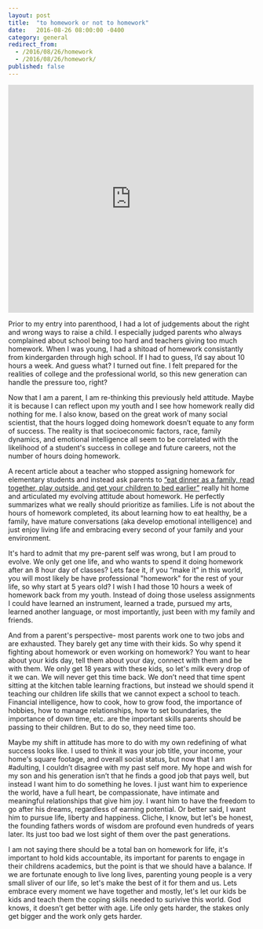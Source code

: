 ```yaml
---
layout: post
title:  "to homework or not to homework"
date:   2016-08-26 08:00:00 -0400
category: general
redirect_from:
  - /2016/08/26/homework
  - /2016/08/26/homework/
published: false
---
```


<iframe src="https://www.facebook.com/plugins/post.php?href=https%3A%2F%2Fwww.facebook.com%2Fphoto.php%3Ffbid%3D10208920380439663%26set%3Da.2192657828875.118537.1620033655%26type%3D3&width=500" width="500" height="464" style="border:none;overflow:hidden" scrolling="no" frameborder="0" allowTransparency="true"></iframe>

Prior to my entry into parenthood, I had a lot of judgements about the right and wrong ways to raise a child. I especially judged parents who always complained about school being too hard and teachers giving too much homework. When I was young, I had a shitoad of homework consistantly from kindergarden through high school. If I had to guess, I’d say about 10 hours a week. And guess what? I turned out fine. I felt prepared for the realities of college and the professional world, so this new generation can handle the pressure too, right?

Now that I am a parent, I am re-thinking this previously held attitude. Maybe it is because I can reflect upon my youth and I see how homework really did nothing for me. I also know, based on the great work of many social scientist, that the hours logged doing homework doesn’t equate to any form of success. The reality is that socioeconomic factors, race, family dynamics, and emotional intelligence all seem to be correlated with the likelihood of a student's success in college and future careers, not the number of hours doing homework.

A recent article about a teacher who stopped assigning homework for elementary students and instead ask parents to [“eat dinner as a family, read together, play outside, and get your children to bed earlier”](http://www.npr.org/sections/thetwo-way/2016/08/24/491227557/down-with-homework-teachers-viral-note-tells-of-growing-attitude) really hit home and articulated my evolving attitude about homework. He perfectly summarizes what we really should prioritize as families. Life is not about the hours of homework completed, its about learning how to eat healthy, be a family, have mature conversations (aka develop emotional intelligence) and just enjoy living life and embracing every second of your family and your environment.

It's hard to admit that my pre-parent self was wrong, but I am proud to evolve. We only get one life, and who wants to spend it doing homework after an 8 hour day of classes? Lets face it, if you “make it” in this world, you will most likely be have professional "homework" for the rest of your life, so why start at 5 years old? I wish I had those 10 hours a week of homework back from my youth. Instead of doing those useless assignments I could have learned an instrument, learned a trade, pursued my arts, learned another language, or most importantly, just been with my family and friends.

And from a parent's perspective- most parents work one to two jobs and are exhausted. They barely get any time with their kids. So why spend it fighting about homework or even working on homework? You want to hear about your kids day, tell them about your day, connect with them and be with them. We only get 18 years with these kids, so let's milk every drop of it we can. We will never get this time back. We don’t need that time spent sitting at the kitchen table learning fractions, but instead we should spend it teaching our children life skills that we cannot expect a school to teach. Financial intelligence, how to cook, how to grow food, the importance of hobbies, how to manage relationships, how to set boundaries, the importance of down time, etc. are the important skills parents should be passing to their children. But to do so, they need time too.

Maybe my shift in attitude has more to do with my own redefining of what success looks like. I used to think it was your job title, your income, your home's square footage, and overall social status, but now that I am #adulting, I couldn’t disagree with my past self more. My hope and wish for my son and his generation isn’t that he finds a good job that pays well, but instead I want him to do something he loves. I just want him to experience the world, have a full heart, be compassionate, have intimate and meaningful relationships that give him joy. I want him to have the freedom to go after his dreams, regardless of earning potential. Or better said, I want him to pursue life, liberty and happiness. Cliche, I know, but let's be honest, the founding fathers words of wisdom are profound even hundreds of years later. Its just too bad we lost sight of them over the past generations.

I am not saying there should be a total ban on homework for life, it's important to hold kids accountable, its important for parents to engage in their childrens academics, but the point is that we should have a balance. If we are fortunate enough to live long lives, parenting young people is a very small sliver of our life, so let's make the best of it for them and us. Lets embrace every moment we have together and mostly, let's let our kids be kids and teach them the coping skills needed to surivive this world. God knows, it doesn’t get better with age. Life only gets harder, the stakes only get bigger and the work only gets harder.






